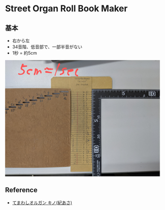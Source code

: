 # Street Organ Roll Book Maker

## 基本

* 右から左
* 34音階、低音部で、一部半音がない
* 1秒 = 約5cm

![](docs/StreetOrgan-Book1.jpg)

## Reference

* [てまわしオルガン キノ(紀あさ)](http://www.temawashi.org/)
